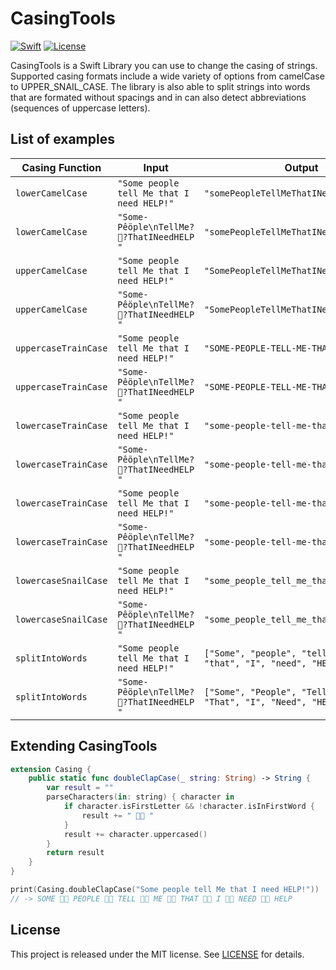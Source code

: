 # CasingTools

[![Swift][swift-badge]][swift-url]
[![License][mit-badge]][mit-url]

CasingTools is a Swift Library you can use to change the casing of strings. Supported casing formats include a wide variety of options from camelCase to UPPER_SNAIL_CASE. The library is also able to split strings into words that are formated without spacings and in can also detect abbreviations (sequences of uppercase letters).

## List of examples

| Casing Function | Input | Output |
|-----------------|-------|--------|
| `lowerCamelCase` | `"Some people tell Me that I need HELP!"` | `"somePeopleTellMeThatINeedHELP"` |
| `lowerCamelCase` | `"Some-Pêöple\nTellMe??ThatINeedHELP "` | `"somePeopleTellMeThatINeedHELP"` |
| `upperCamelCase` | `"Some people tell Me that I need HELP!"` | `"SomePeopleTellMeThatINeedHELP"` |
| `upperCamelCase` | `"Some-Pêöple\nTellMe??ThatINeedHELP "` | `"SomePeopleTellMeThatINeedHELP"` |
| `uppercaseTrainCase` | `"Some people tell Me that I need HELP!"` | `"SOME-PEOPLE-TELL-ME-THAT-I-NEED-HELP"` |
| `uppercaseTrainCase` | `"Some-Pêöple\nTellMe??ThatINeedHELP "` | `"SOME-PEOPLE-TELL-ME-THAT-I-NEED-HELP"` |
| `lowercaseTrainCase` | `"Some people tell Me that I need HELP!"` | `"some-people-tell-me-that-i-need-help"` |
| `lowercaseTrainCase` | `"Some-Pêöple\nTellMe??ThatINeedHELP "` | `"some-people-tell-me-that-i-need-help"` |
| `lowercaseTrainCase` | `"Some people tell Me that I need HELP!"` | `"some-people-tell-me-that-i-need-help"` |
| `lowercaseTrainCase` | `"Some-Pêöple\nTellMe??ThatINeedHELP "` | `"some-people-tell-me-that-i-need-help"` |
| `lowercaseSnailCase` | `"Some people tell Me that I need HELP!"` | `"some_people_tell_me_that_i_need_help"` |
| `lowercaseSnailCase` | `"Some-Pêöple\nTellMe??ThatINeedHELP "` | `"some_people_tell_me_that_i_need_help"` |
| `splitIntoWords` | `"Some people tell Me that I need HELP!"` | `["Some", "people", "tell", "Me", "that", "I", "need", "HELP"]` |
| `splitIntoWords` | `"Some-Pêöple\nTellMe??ThatINeedHELP "` | `["Some", "People", "Tell", "Me", "That", "I", "Need", "HELP"]` |


## Extending CasingTools

```swift
extension Casing {
    public static func doubleClapCase(_ string: String) -> String {
        var result = ""
        parseCharacters(in: string) { character in
            if character.isFirstLetter && !character.isInFirstWord {
                result += " 👏👏 "
            }
            result += character.uppercased()
        }
        return result
    }
}
```

```swift
print(Casing.doubleClapCase("Some people tell Me that I need HELP!"))
// -> SOME 👏👏 PEOPLE 👏👏 TELL 👏👏 ME 👏👏 THAT 👏👏 I 👏👏 NEED 👏👏 HELP
```

## License

This project is released under the MIT license. See [LICENSE](LICENSE) for details.

[swift-badge]: https://img.shields.io/badge/Swift-3.0-orange.svg?style=flat
[swift-url]: https://swift.org
[mit-badge]: https://img.shields.io/badge/License-MIT-blue.svg?style=flat
[mit-url]: https://tldrlegal.com/license/mit-license

